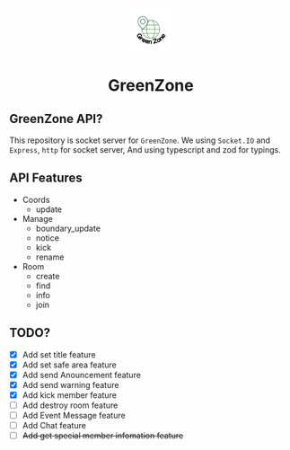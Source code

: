 <div align="center">
    <img src='./md/GreenZone_Circle.png' width=80 />
    <h1>GreenZone</h1>
</div>

## GreenZone API?
This repository is socket server for `GreenZone`.
We using `Socket.IO` and `Express`, `http` for socket server,
And using typescript and zod for typings.

## API Features
- Coords
    - update
- Manage
    - boundary_update
    - notice
    - kick
    - rename
- Room
    - create
    - find
    - info
    - join

## TODO?
- [x] Add set title feature
- [x] Add set safe area feature
- [x] Add send Anouncement feature
- [x] Add send warning feature
- [x] Add kick member feature
- [ ] Add destroy room feature
- [ ] Add Event Message feature
- [ ] Add Chat feature
- [ ] ~~Add get special member infomation feature~~